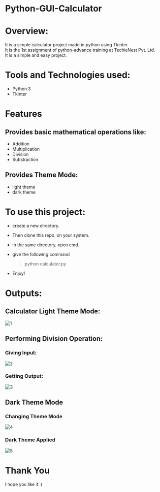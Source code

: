 # Python-GUI-Calculator

# Overview:
It is a simple calculator project made in python using Tkinter.
<br> It is the 1st assignment of python-advance training at TechieNest Pvt. Ltd.
<br> It is a simple and easy project.

# Tools and Technologies used: 
- Python 3
- Tkinter

# Features 
## Provides basic mathematical operations like:
 - Addition 
 - Multiplication
 - Division 
 - Substraction

## Provides Theme Mode:
- light theme
- dark theme

# To use this project: 
- create a new directory.
- Then clone this repo. on your system.
- in the same directory, open cmd.
- give the following command

  > python calculator.py
 
- Enjoy!

# Outputs:
## Calculator Light Theme Mode:
![1](https://user-images.githubusercontent.com/54676859/126798540-5ff33db3-d70c-4a30-b327-9ea9d4839de3.png)

## Performing Division Operation:
### Giving Input:
![2](https://user-images.githubusercontent.com/54676859/126798564-dac1a3e0-c4ab-4038-b4c0-bb63f2c4185e.png)
### Getting Output:
![3](https://user-images.githubusercontent.com/54676859/126798588-30a0fff5-d8af-4f97-b9cf-bb3edfceaf32.png)

## Dark Theme Mode
### Changing Theme Mode
![4](https://user-images.githubusercontent.com/54676859/126798600-d480996f-b3e9-4895-ba8f-e1c9608c166a.png)
### Dark Theme Applied
![5](https://user-images.githubusercontent.com/54676859/126798522-4c7fd5f8-233a-4a3f-a08b-e9a7d8de8064.png)

# Thank You
I hope you like it :)
